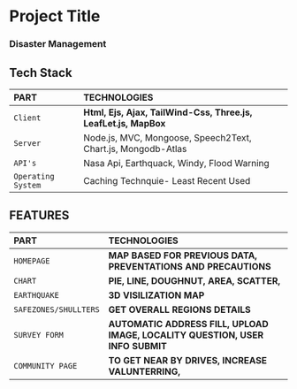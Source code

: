 # Project Title

### Disaster Management 

## Tech Stack

| PART               | TECHNOLOGIES                                                    |
| :----------------- | :-------------------------------------------------------------- |
| `Client`           | **Html, Ejs, Ajax, TailWind-Css, Three.js, LeafLet.js, MapBox** |
| `Server`           | Node.js, MVC, Mongoose, Speech2Text, Chart.js, Mongodb-Atlas    |
| `API's`            | Nasa Api, Earthquack, Windy, Flood Warning                      |
| `Operating System` | Caching Technquie- Least Recent Used                            |



## FEATURES


| PART               | TECHNOLOGIES                                                    |
| :----------------- | :-------------------------------------------------------------- |
| `HOMEPAGE`           | **MAP BASED FOR PREVIOUS DATA, PREVENTATIONS AND PRECAUTIONS**|
| `CHART`           | **PIE, LINE, DOUGHNUT, AREA, SCATTER,**                 |
| `EARTHQUAKE`            | **3D VISILIZATION MAP**               |
| `SAFEZONES/SHULLTERS`      | **GET OVERALL REGIONS DETAILS** |
| `SURVEY FORM` | **AUTOMATIC ADDRESS FILL, UPLOAD IMAGE, LOCALITY QUESTION, USER INFO SUBMIT**                                      |
| `COMMUNITY PAGE` | **TO GET NEAR BY DRIVES, INCREASE VALUNTERRING,**                            |


